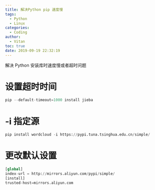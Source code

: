 ```yaml
---
title: 解决Python pip 速度慢
tags:
  - Python
  - Linux
categories:
  - Coding
author:
  - Vitan
toc: true
date: 2019-09-19 22:32:19
---
```

解决 Python 安装库时速度慢或者超时问题


# 设置超时时间
```python
pip --default-timeout=1000 install jieba
```

# -i 指定源
```python
pip install wordcloud -i https://pypi.tuna.tsinghua.edu.cn/simple/
```
<!--more-->
# 更改默认设置
```python ~/.pip/pip.conf
[global]
index-url = http://mirrors.aliyun.com/pypi/simple/
[install]
trusted-host=mirrors.aliyun.com
```